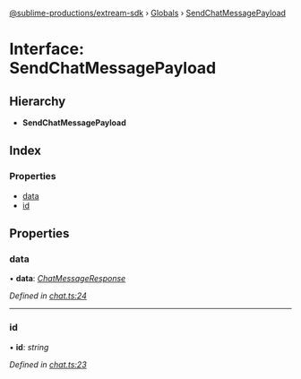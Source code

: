 [@sublime-productions/extream-sdk](../README.md) › [Globals](../globals.md) › [SendChatMessagePayload](sendchatmessagepayload.md)

# Interface: SendChatMessagePayload

## Hierarchy

* **SendChatMessagePayload**

## Index

### Properties

* [data](sendchatmessagepayload.md#data)
* [id](sendchatmessagepayload.md#id)

## Properties

###  data

• **data**: *[ChatMessageResponse](chatmessageresponse.md)*

*Defined in [chat.ts:24](https://github.com/Extream-SaaS/ex-sdk/blob/1dafdd0/src/chat.ts#L24)*

___

###  id

• **id**: *string*

*Defined in [chat.ts:23](https://github.com/Extream-SaaS/ex-sdk/blob/1dafdd0/src/chat.ts#L23)*
